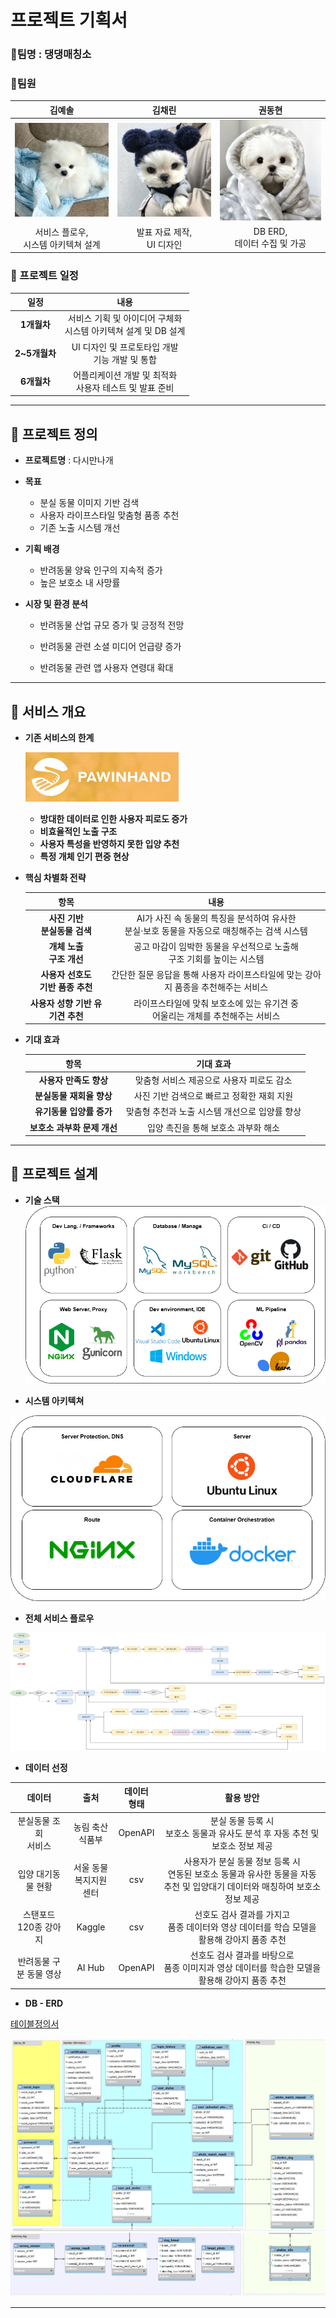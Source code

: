 # 프로젝트 기획서
### :dog:팀명 : 댕댕매칭소

### :raising_hand:팀원

| **김예솔** | **김채린** | **권동현** |
|:--:|:--:|:--:|
|![dog1](https://github.com/whynotsw-camp/whynotsw-camp-wh06-1st-1team-findog/blob/main/image/dog1.jpg)|![dog2](https://github.com/whynotsw-camp/whynotsw-camp-wh06-1st-1team-findog/blob/main/image/dog3.jpg)|![dog3](https://github.com/whynotsw-camp/whynotsw-camp-wh06-1st-1team-findog/blob/main/image/dog2.jpg)|
| 서비스 플로우,<br>시스템 아키텍쳐 설계 | 발표 자료 제작,<br>UI 디자인 | DB ERD,<br>데이터 수집 및 가공 |


### :book: 프로젝트 일정

| **일정** | **내용** | 
|:--:|:--:|
| **1개월차** |서비스 기획 및 아이디어 구체화<br>시스템 아키텍쳐 설계 및 DB 설계|
| **2~5개월차** |UI 디자인 및 프로토타입 개발<br>기능 개발 및 통합|
| **6개월차** |어플리케이션 개발 및 최적화<br>사용자 테스트 및 발표 준비|


---


## :pushpin: 프로젝트 정의
- **프로젝트명** : 다시만나개

- **목표** 

    + 분실 동물 이미지 기반 검색
    + 사용자 라이프스타일 맞춤형 품종 추천
    + 기존 노출 시스템 개선

- **기획 배경**

    + 반려동물 양육 인구의 지속적 증가
    + 높은 보호소 내 사망률

- **시장 및 환경 분석**

    + 반려동물 산업 규모 증가 및 긍정적 전망

    + 반려동물 관련 소셜 미디어 언급량 증가

    + 반려동물 관련 앱 사용자 연령대 확대


---


## :pushpin: 서비스 개요


- **기존 서비스의 한계**

    [![포인핸드](https://github.com/whynotsw-camp/whynotsw-camp-wh06-1st-1team-findog/blob/main/image/hand.png)](https://pawinhand.kr/)

    + **방대한 데이터로 인한 사용자 피로도 증가**
    + **비효율적인 노출 구조**
    + **사용자 특성을 반영하지 못한 입양 추천**
    + **특정 개체 인기 편중 현상**


- **핵심 차별화 전략**

    | **항목** | **내용** |
    |:--:|:--:|
    | **사진 기반<br>분실동물 검색** | AI가 사진 속 동물의 특징을 분석하여 유사한<br>분실·보호 동물을 자동으로 매칭해주는 검색 시스템 |
    | **개체 노출<br>구조 개선** | 공고 마감이 임박한 동물을 우선적으로 노출해<br>구조 기회를 높이는 시스템 |
    | **사용자 선호도<br>기반 품종 추천** | 간단한 질문 응답을 통해 사용자 라이프스타일에 맞는 강아지 품종을 추천해주는 서비스 |
    | **사용자 성향 기반 유기견 추천** | 라이프스타일에 맞춰 보호소에 있는 유기견 중<br>어울리는 개체를 추천해주는 서비스 |

- **기대 효과**

    | **항목** | **기대 효과**|
    |:--:|:--:|
    | **사용자 만족도 향상** | 맞춤형 서비스 제공으로 사용자 피로도 감소|
    | **분실동물 재회율 향상** | 사진 기반 검색으로 빠르고 정확한 재회 지원 |
    | **유기동물 입양률 증가** | 맞춤형 추천과 노출 시스템 개선으로 입양률 향상 |
    | **보호소 과부화 문제 개선**| 입양 촉진을 통해 보호소 과부화 해소 |


---


## :pushpin: 프로젝트 설계


- **기술 스택**
![사용스택](https://github.com/whynotsw-camp/whynotsw-camp-wh06-1st-1team-findog/blob/main/image/drawio_2.png)


- **시스템 아키텍쳐**

![시스템아키텍쳐](https://github.com/whynotsw-camp/whynotsw-camp-wh06-1st-1team-findog/blob/main/image/drawio_1.png)


- **전체 서비스 플로우**

![서비스플로우](https://github.com/whynotsw-camp/whynotsw-camp-wh06-1st-1team-findog/blob/main/image/image3.jpg)



- **데이터 선정**

| **데이터**  | **출처** | **데이터<br>형태** | **활용 방안** |
|:--:|:--:|:--:|:--:|
|분실동물 조회<br>서비스| 농림 축산<br>식품부 | OpenAPI| 분실 동물 등록 시<br>보호소 동물과 유사도 분석 후 자동 추천 및 보호소 정보 제공 |
|입양 대기동물 현황| 서울 동물<br>복지지원센터 | csv | 사용자가 분실 동물 정보 등록 시<br>연동된 보호소 동물과 유사한 동물을 자동 추천 및 입양대기 데이터와 매칭하여 보호소 정보 제공 |
|스탠포드 120종 강아지| Kaggle | csv | 선호도 검사 결과를 가지고<br> 품종 데이터와 영상 데이터를 학습 모델을 활용해 강아지 품종 추천 |
|반려동물 구분 동물 영상| AI Hub | OpenAPI | 선호도 검사 결과를 바탕으로<br>품종 이미지과 영상 데이터를 학습한 모델을 활용해 강아지 품종 추천 |


- **DB - ERD**

[테이블정의서](https://github.com/whynotsw-camp/whynotsw-camp-wh06-1st-1team-findog/blob/main/%ED%85%8C%EC%9D%B4%EB%B8%94%20%EC%84%A4%EB%AA%85%EC%84%9C.pdf)

![ERD](https://github.com/whynotsw-camp/whynotsw-camp-wh06-1st-1team-findog/blob/main/image/erd.png)
![ERD2](https://github.com/whynotsw-camp/whynotsw-camp-wh06-1st-1team-findog/blob/main/image/erd2.png)


---

    


